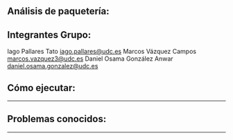 Análisis de paquetería:
----------------

Integrantes Grupo:
------------------

Iago Pallares Tato <iago.pallares@udc.es>
Marcos Vázquez Campos <marcos.vazquez3@udc.es>
Daniel Osama González Anwar <daniel.osama.gonzalez@udc.es> 

Cómo ejecutar:
--------------

---

Problemas conocidos:
--------------------

---
